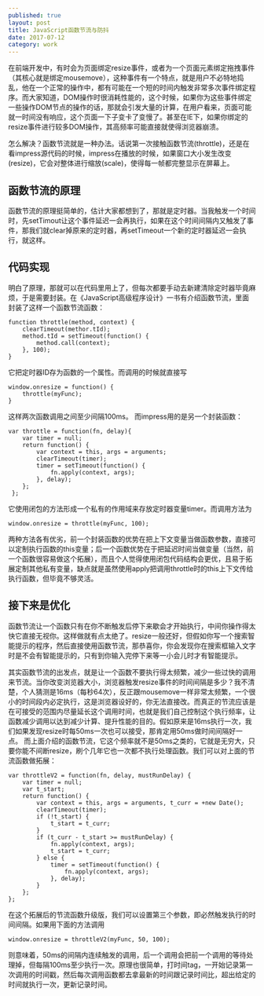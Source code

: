 ```yaml
---  
published: true  
layout: post  
title: JavaScript函数节流与防抖
date: 2017-07-12  
category: work  
---  
```


在前端开发中，有时会为页面绑定resize事件，或者为一个页面元素绑定拖拽事件（其核心就是绑定mousemove），这种事件有一个特点，就是用户不必特地捣乱，他在一个正常的操作中，都有可能在一个短的时间内触发非常多次事件绑定程序。而大家知道，DOM操作时很消耗性能的，这个时候，如果你为这些事件绑定一些操作DOM节点的操作的话，那就会引发大量的计算，在用户看来，页面可能就一时间没有响应，这个页面一下子变卡了变慢了。甚至在IE下，如果你绑定的resize事件进行较多DOM操作，其高频率可能直接就使得浏览器崩溃。

怎么解决？函数节流就是一种办法。话说第一次接触函数节流(throttle)，还是在看impress源代码的时候，impress在播放的时候，如果窗口大小发生改变(resize)，它会对整体进行缩放(scale)，使得每一帧都完整显示在屏幕上。

## 函数节流的原理

函数节流的原理挺简单的，估计大家都想到了，那就是定时器。当我触发一个时间时，先setTimout让这个事件延迟一会再执行，如果在这个时间间隔内又触发了事件，那我们就clear掉原来的定时器，再setTimeout一个新的定时器延迟一会执行，就这样。

## 代码实现

明白了原理，那就可以在代码里用上了，但每次都要手动去新建清除定时器毕竟麻烦，于是需要封装。在《JavaScript高级程序设计》一书有介绍函数节流，里面封装了这样一个函数节流函数：

```
function throttle(method, context) {
    clearTimeout(methor.tId);
    method.tId = setTimeout(function() {
        method.call(context);
    }, 100);
}
```
它把定时器ID存为函数的一个属性。而调用的时候就直接写

```
window.onresize = function() {
    throttle(myFunc);
}
```

这样两次函数调用之间至少间隔100ms。
而impress用的是另一个封装函数：

```
var throttle = function(fn, delay){
    var timer = null;
    return function() {
        var context = this, args = arguments;
        clearTimeout(timer);
        timer = setTimeout(function() {
            fn.apply(context, args);
        }, delay);
    };
 };
```

它使用闭包的方法形成一个私有的作用域来存放定时器变量timer。而调用方法为

```
window.onresize = throttle(myFunc, 100);
```

两种方法各有优劣，前一个封装函数的优势在把上下文变量当做函数参数，直接可以定制执行函数的this变量；后一个函数优势在于把延迟时间当做变量（当然，前一个函数很容易做这个拓展），而且个人觉得使用闭包代码结构会更优，且易于拓展定制其他私有变量，缺点就是虽然使用apply把调用throttle时的this上下文传给执行函数，但毕竟不够灵活。

## 接下来是优化

函数节流让一个函数只有在你不断触发后停下来歇会才开始执行，中间你操作得太快它直接无视你。这样做就有点太绝了。resize一般还好，但假如你写一个搜索智能提示的程序，然后直接使用函数节流，那恭喜你，你会发现你在搜索框输入文字时是不会有智能提示的，只有到你输入完停下来等一小会儿时才有智能提示。

其实函数节流的出发点，就是让一个函数不要执行得太频繁，减少一些过快的调用来节流。当你改变浏览器大小，浏览器触发resize事件的时间间隔是多少？我不清楚，个人猜测是16ms（每秒64次），反正跟mousemove一样非常太频繁，一个很小的时间段内必定执行，这是浏览器设好的，你无法直接改。而真正的节流应该是在可接受的范围内尽量延长这个调用时间，也就是我们自己控制这个执行频率，让函数减少调用以达到减少计算、提升性能的目的。假如原来是16ms执行一次，我们如果发现resize时每50ms一次也可以接受，那肯定用50ms做时间间隔好一点。
而上面介绍的函数节流，它这个频率就不是50ms之类的，它就是无穷大，只要你能不间断resize，刷个几年它也一次都不执行处理函数。我们可以对上面的节流函数做拓展：

```
var throttleV2 = function(fn, delay, mustRunDelay) {
    var timer = null;
    var t_start;
    return function() {
        var context = this, args = arguments, t_curr = +new Date();
        clearTimeout(timer);
        if (!t_start) {
            t_start = t_curr;
        }
        if (t_curr - t_start >= mustRunDelay) {
            fn.apply(context, args);
            t_start = t_curr;
        } else {
            timer = setTimeout(function() {
                fn.apply(context, args);
            }, delay);
        }
    };
};
```

在这个拓展后的节流函数升级版，我们可以设置第三个参数，即必然触发执行的时间间隔。如果用下面的方法调用

```
window.onresize = throttleV2(myFunc, 50, 100);
```

则意味着，50ms的间隔内连续触发的调用，后一个调用会把前一个调用的等待处理掉，但每隔100ms至少执行一次。原理也很简单，打时间tag，一开始记录第一次调用的时间戳，然后每次调用函数都去拿最新的时间跟记录时间比，超出给定的时间就执行一次，更新记录时间。
